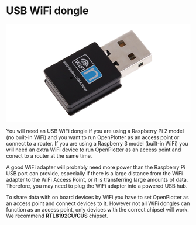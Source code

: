 # USB WiFi dongle

![](wifi.png)

You will need an USB WiFi dongle if you are using a Raspberry Pi 2 model (no built-in WiFi) and you want to run OpenPlotter as an access point or connect to a router. If you are using a Raspberry 3 model (built-in WiFi) you will need an extra WiFi device to run OpenPlotter as an access point and conect to a router at the same time.

A good WiFi adapter will probably need more power than the Raspberry Pi USB port can provide, especially if there is a large distance from the WiFi adapter to the WiFi Access Point, or it is transferring large amounts of data. Therefore, you may need to plug the WiFi adapter into a powered USB hub.

To share data with on board devices by WiFi you have to set OpenPlotter as an access point and connect devices to it. However not all WiFi dongles can function as an access point, only devices with the correct chipset will work. We recommend **RTL8192CU/CUS** chipset.
